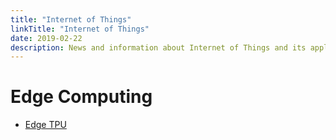 ```yaml
---
title: "Internet of Things"
linkTitle: "Internet of Things"
date: 2019-02-22
description: News and information about Internet of Things and its applications
---
```


# Edge Computing
* [Edge TPU](https://aiyprojects.withgoogle.com/edge-tpu)
